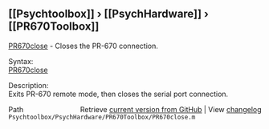 ## [[Psychtoolbox]] &#8250; [[PsychHardware]] &#8250; [[PR670Toolbox]]

[PR670close](PR670close) - Closes the PR-670 connection.  
  
Syntax:  
[PR670close](PR670close)  
  
Description:  
Exits PR-670 remote mode, then closes the serial port connection.  




<div class="code_header" style="text-align:right;">
  <span style="float:left;">Path&nbsp;&nbsp;</span> <span class="counter">Retrieve <a href=
  "https://raw.github.com/Psychtoolbox-3/Psychtoolbox-3/beta/Psychtoolbox/PsychHardware/PR670Toolbox/PR670close.m">current version from GitHub</a> | View <a href=
  "https://github.com/Psychtoolbox-3/Psychtoolbox-3/commits/beta/Psychtoolbox/PsychHardware/PR670Toolbox/PR670close.m">changelog</a></span>
</div>
<div class="code">
  <code>Psychtoolbox/PsychHardware/PR670Toolbox/PR670close.m</code>
</div>

